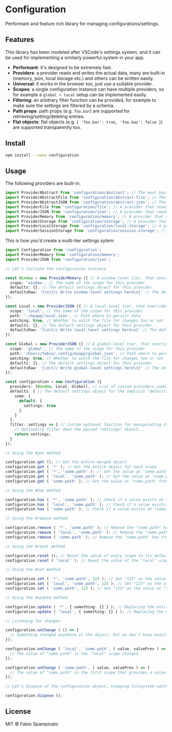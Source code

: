 # Configuration

Performant and feature rich library for managing configurations/settings.

## Features

This library has been modeled after VSCode's settings system, and it can be used for implementing a similarly powerful system in your app.

- **Performant**: it's designed to be extremely fast.
- **Providers**: a provider reads and writes the actual data, many are built-in (memory, json, local storage etc.) and others can be written easily.
- **Universal**: it works in the browser too, just use a suitable provider.
- **Scopes**: a single configuration instance can have multiple providers, so for example a `global + local` setup can be implemented easily.
- **Filtering**: an arbitrary filter function can be provided, for example to make sure the settings are filtered by a schema.
- **Path props**: path props (e.g. `foo.bar`) are supported for retrieving/setting/deleting entries.
- **Flat objects**: flat objects (e.g. `{ 'foo.bar': true, 'foo.baz': false }`) are supported transparently too.

## Install

```sh
npm install --save configuration
```

## Usage

The following providers are built-in:

```ts
import ProviderAbstract from 'configuration/abstract'; // The most basic abstract provider
import ProviderAbstractFile from 'configuration/abstract-file'; // The most basic abstract file provider
import ProviderAbstractJSON from 'configuration/abstract-json'; // The most basic abstract JSON-backed file provider
import ProviderFile from 'configuration/file'; // A provider that reads/writes to a file
import ProviderJSON from 'configuration/json'; // A provider that reads/writes to a JSON file
import ProviderMemory from 'configuration/memory'; // A provider that reads/writes to memory
import ProviderStorage from 'configuration/storage'; // A provider that reads/writes to a general web storage object
import ProviderLocalStorage from 'configuration/local-storage'; // A provider that reads/writes to localStorage
import ProviderSessionStorage from 'configuration/session-storage'; // A provider that reads/writes to sessionStorage
```

This is how you'd create a multi-tier settings sytem:

```ts
import Configuration from 'configuration';
import ProviderMemory from 'configuration/memory';
import ProviderJSON from 'configuration/json';

// Let's initiate the configuration instance

const Window = new ProviderMemory ({ // A window-level tier, that overrides every other tier
  scope: 'window', // The name of the scope for this provider
  defaults: {}, // The default settings object for this provider
  defaultsRaw: '{\n\t// Write window-level settings here\n}' // The default settings object for this provider as a string
});

const Local = new ProviderJSON ({ // A local-level tier, that overrides every other tier except for "window"
  scope: 'local', // The name of the scope for this provider
  path: './myapp/local.json', // Path where to persist data
  watching: true, // Whether to watch the file for changes too or not
  defaults: {}, // The default settings object for this provider
  defaultsRaw: '{\n\t// Write local-level settings here\n}' // The default settings object for this provider as a string
});

const Global = new ProviderJSON ({ // A global-level tier, that overrides only the "defaults" tier
  scope: 'global', // The name of the scope for this provider
  path: '/Users/fabio/.config/myapp/global.json', // Path where to persist data
  watching: true, // Whether to watch the file for changes too or not
  defaults: {}, // The default settings object for this provider
  defaultsRaw: '{\n\t// Write global-level settings here\n}' // The default settings object for this provider as a string
});

const configuration = new Configuration ({
  providers: [Window, Local, Global], // List of custom providers used, ordered by priority
  defaults: { // The default settings object for the implicit "defaults" scope
    some: {
      default: {
        settings: true
      }
    }
  },
  filter: settings => { // Custom optional function for manipulating the raw settings object
    // Optionally filter down the passed "settings" object...
    return settings;
  }
});

// Using the #get method

configuration.get (); // Get the entire merged object
configuration.get ( '*' ); // Get the entire object for each scope
configuration.get ( '*', 'some.path' ); // Get the value at "some.path" for all scopes
configuration.get ( 'local', 'some.path' ); // Get the value at "some.path" from the "local" scope
configuration.get ( 'some.path' ); // Get the value at "some.path" from the first scope that has a value for it

// Using the #has method

configuration.has ( '*', 'some.path' ); // Check if a value exists at "some.path" in all scopes
configuration.has ( 'local', 'some.path' ); // Check if a value exists at "some.path" in the "local" scope
configuration.has ( 'some.path' ); // Check if a value exists at "some.path" in at least one scope

// Using the #remove method

configuration.remove ( '*', 'some.path' ); // Remove the "some.path" key from all scopes
configuration.remove ( 'local', 'some.path' ); // Remove the "some.path" key from the "local" scope
configuration.remove ( 'some.path' ); // Remove the "some.path" key from any scope that has a value for it

// Using the #reset method

configuration.reset (); // Reset the value of every scope to its default one
configuration.reset ( 'local' ); // Reset the value of the "local" scope

// Using the #set method

configuration.set ( '*', 'some.path', 123 ); // Set "123" as the value at "some.path" for every scope
configuration.set ( 'local', 'some.path', 123 ); // Set "123" as the value at "some.path" for the "local" scope
configuration.set ( 'some.path', 123 ); // Set "123" as the value at "some.path" in the first scope that has a value for that key

// Using the #update method

configuration.update ( '*', { something: {} } ); // Replacing the entire settings object for every scope
configuration.update ( 'local', { something: {} } ); // Replacing the entire settings object for the "local" scope

// Listening for changes

configuration.onChange ( () => {
  // Something changed anywhere in the object, but we don't know exactly where, but this makes this callback the cheapest
});

configuration.onChange ( 'local', 'some.path', ( value, valuePrev ) => {
  // The value of "some.path" in the "local" scope changed
});

configuration.onChange ( 'some.path', ( value, valuePrev ) => {
  // The value of "some.path" in the first scope that provides a value for it changed
});

// Let's dispose of the configuration object, stopping filesystem watching for example

configuration.dispose ();
```

## License

MIT © Fabio Spampinato
